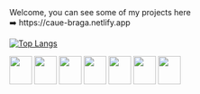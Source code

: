 <div>Welcome, you can see some of my projects here</div>
➡️ https://caue-braga.netlify.app
 


[![Top Langs](https://github-readme-stats.vercel.app/api/top-langs/?username=CaueBraga&layout=compact&theme=radical)](https://github.com/CaueBraga/github-readme-stats)

<div>
<img height="50" width="40" src="https://cdn.jsdelivr.net/gh/devicons/devicon/icons/react/react-original-wordmark.svg" />
<img height="50" width="40" src="https://cdn.jsdelivr.net/gh/devicons/devicon/icons/nextjs/nextjs-original.svg" />
<img height="50" width="40"  src="https://cdn.jsdelivr.net/gh/devicons/devicon/icons/tailwindcss/tailwindcss-plain.svg" />
<img height="50" width="40" src="https://cdn.jsdelivr.net/gh/devicons/devicon/icons/javascript/javascript-original.svg" />
<img height="50" width="40" src="https://cdn.jsdelivr.net/gh/devicons/devicon/icons/typescript/typescript-original.svg" />
<img height="50" width="40" src="https://cdn.jsdelivr.net/gh/devicons/devicon/icons/html5/html5-original.svg" />
<img height="50" width="40" src="https://cdn.jsdelivr.net/gh/devicons/devicon/icons/css3/css3-original.svg" />


 
 </div>

   
